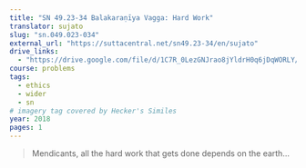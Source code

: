 ```yaml
---
title: "SN 49.23-34 Balakaraṇīya Vagga: Hard Work"
translator: sujato
slug: "sn.049.023-034"
external_url: "https://suttacentral.net/sn49.23-34/en/sujato"
drive_links:
  - "https://drive.google.com/file/d/1C7R_0LezGNJrao8jYldrH0q6jDqWORLY/view?usp=drivesdk"
course: problems
tags:
  - ethics
  - wider
  - sn
# imagery tag covered by Hecker's Similes
year: 2018
pages: 1
---
```


> Mendicants, all the hard work that gets done depends on the earth...
